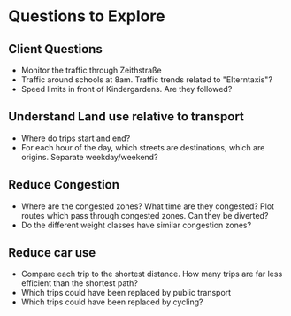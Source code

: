 # Questions to Explore

## Client Questions
- Monitor the traffic through Zeithstraße
- Traffic around schools at 8am. Traffic trends related to "Elterntaxis"?
- Speed limits in front of Kindergardens. Are they followed?

## Understand Land use relative to transport
- Where do trips start and end?
- For each hour of the day, which streets are destinations, which are origins. Separate weekday/weekend?

## Reduce Congestion
- Where are the congested zones? What time are they congested? Plot routes which pass through congested zones. Can they be diverted?
- Do the different weight classes have similar congestion zones?

## Reduce car use 
- Compare each trip to the shortest distance. How many trips are far less efficient than the shortest path?
- Which trips could have been replaced by public transport
- Which trips could have been replaced by cycling?